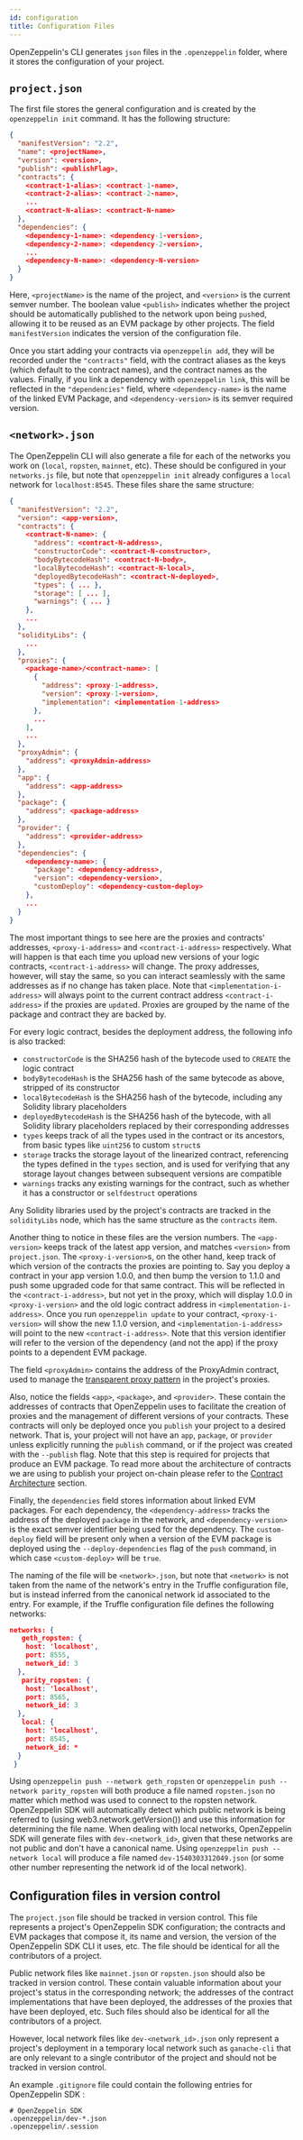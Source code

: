 ```yaml
---
id: configuration
title: Configuration Files
---
```


OpenZeppelin's CLI generates `json` files in the `.openzeppelin` folder, where it stores the configuration of your project.

## `project.json`

The first file stores the general configuration and is created by the `openzeppelin init` command. It has the following structure:

```json
{
  "manifestVersion": "2.2",
  "name": <projectName>,
  "version": <version>,
  "publish": <publishFlag>,
  "contracts": {
    <contract-1-alias>: <contract-1-name>,
    <contract-2-alias>: <contract-2-name>,
    ...
    <contract-N-alias>: <contract-N-name>
  },
  "dependencies": {
    <dependency-1-name>: <dependency-1-version>,
    <dependency-2-name>: <dependency-2-version>,
    ...
    <dependency-N-name>: <dependency-N-version>
  }
}
```

Here, `<projectName>` is the name of the project, and `<version>` is the current semver number. The boolean value `<publish>` indicates whether the project should be automatically published to the network upon being `push`ed, allowing it to be reused as an EVM package by other projects. The field `manifestVersion` indicates the version of the configuration file.

Once you start adding your contracts via `openzeppelin add`, they will be recorded under the `"contracts"` field, with the contract aliases as the keys (which default to the contract names), and the contract names as the values. Finally, if you link a dependency with `openzeppelin link`, this will be reflected in the `"dependencies"` field, where `<dependency-name>` is the name of the linked EVM Package, and `<dependency-version>` is its semver required version.


## `<network>.json`
The OpenZeppelin CLI will also generate a file for each of the networks you work on (`local`, `ropsten`, `mainnet`, etc). These should be configured in your `networks.js` file, but note that `openzeppelin init` already configures a `local` network for `localhost:8545`. These files share the same structure:

```json
{
  "manifestVersion": "2.2",
  "version": <app-version>,
  "contracts": {
    <contract-N-name>: {
      "address": <contract-N-address>,
      "constructorCode": <contract-N-constructor>,
      "bodyBytecodeHash": <contract-N-body>,
      "localBytecodeHash": <contract-N-local>,
      "deployedBytecodeHash": <contract-N-deployed>,
      "types": { ... },
      "storage": [ ... ],
      "warnings": { ... }
    },
    ...
  },
  "solidityLibs": {
    ...
  },
  "proxies": {
    <package-name>/<contract-name>: [
      {
        "address": <proxy-1-address>,
        "version": <proxy-1-version>,
        "implementation": <implementation-1-address>
      },
      ...
    ],
    ...
  },
  "proxyAdmin": {
    "address": <proxyAdmin-address>
  },
  "app": {
    "address": <app-address>
  },
  "package": {
    "address": <package-address>
  },
  "provider": {
    "address": <provider-address>
  },
  "dependencies": {
    <dependency-name>: {
      "package": <dependency-address>,
      "version": <dependency-version>,
      "customDeploy": <dependency-custom-deploy>
    },
    ...
  }
}
```

The most important things to see here are the proxies and contracts' addresses, `<proxy-i-address>` and `<contract-i-address>` respectively. What will happen is that each time you upload new versions of your logic contracts, `<contract-i-address>` will change. The proxy addresses, however, will stay the same, so you can interact seamlessly with the same addresses as if no change has taken place. Note that `<implementation-i-address>` will always point to the current contract address `<contract-i-address>` if the proxies are `update`d. Proxies are grouped by the name of the package and contract they are backed by.

For every logic contract, besides the deployment address, the following info is also tracked:
- `constructorCode` is the SHA256 hash of the bytecode used to `CREATE` the logic contract
- `bodyBytecodeHash` is the SHA256 hash of the same bytecode as above, stripped of its constructor
- `localBytecodeHash` is the SHA256 hash of the bytecode, including any Solidity library placeholders
- `deployedBytecodeHash` is the SHA256 hash of the bytecode, with all Solidity library placeholders replaced by their corresponding addresses
- `types` keeps track of all the types used in the contract or its ancestors, from basic types like `uint256` to custom `struct`s
- `storage` tracks the storage layout of the linearized contract, referencing the types defined in the `types` section, and is used for verifying that any storage layout changes between subsequent versions are compatible
- `warnings` tracks any existing warnings for the contract, such as whether it has a constructor or `selfdestruct` operations

Any Solidity libraries used by the project's contracts are tracked in the `solidityLibs` node, which has the same structure as the `contracts` item.

Another thing to notice in these files are the version numbers. The `<app-version>` keeps track of the latest app version, and matches `<version>` from `project.json`. The `<proxy-i-version>`s, on the other hand, keep track of which version of the contracts the proxies are pointing to. Say you deploy a contract in your app version 1.0.0, and then bump the version to 1.1.0 and push some upgraded code for that same contract. This will be reflected in the `<contract-i-address>`, but not yet in the proxy, which will display 1.0.0 in `<proxy-i-version>` and the old logic contract address in `<implementation-i-address>`. Once you run `openzeppelin update` to your contract, `<proxy-i-version>` will show the new 1.1.0 version, and `<implementation-i-address>` will point to the new `<contract-i-address>`. Note that this version identifier will refer to the version of the dependency (and not the app) if the proxy points to a dependent EVM package.

The field `<proxyAdmin>` contains the address of the ProxyAdmin contract, used to manage the [transparent proxy pattern](pattern#transparent-proxies-and-function-clashes) in the project's proxies.

Also, notice the fields `<app>`, `<package>`, and `<provider>`. These contain the addresses of contracts that OpenZeppelin uses to facilitate the creation of proxies and the management of different versions of your contracts. These contracts will only be deployed once you `publish` your project to a desired network. That is, your project will not have an `app`, `package`, or `provider` unless explicitly running the `publish` command, or if the project was created with the `--publish` flag. Note that this step is required for projects that produce an EVM package. To read more about the architecture of contracts we are using to publish your project on-chain please refer to the [Contract Architecture](architecture) section.

Finally, the `dependencies` field stores information about linked EVM packages. For each dependency, the `<dependency-address>` tracks the address of the deployed `package` in the network, and `<dependency-version>` is the exact semver identifier being used for the dependency. The `custom-deploy` field will be present only when a version of the EVM package is deployed using the `--deploy-dependencies` flag of the `push` command, in which case `<custom-deploy>` will be `true`.

The naming of the file will be `<network>.json`, but note that `<network>` is not taken from the name of the network's entry in the Truffle configuration file, but is instead inferred from the canonical network id associated to the entry. For example, if the Truffle configuration file defines the following networks:

```json
networks: {
   geth_ropsten: {
    host: 'localhost',
    port: 8555,
    network_id: 3
  },
   parity_ropsten: {
    host: 'localhost',
    port: 8565,
    network_id: 3
  },
   local: {
    host: 'localhost',
    port: 8545,
    network_id: *
  }
 }
```
 Using `openzeppelin push --network geth_ropsten` or `openzeppelin push --network parity_ropsten` will both produce a file named `ropsten.json` no matter which method was used to connect to the ropsten network. OpenZeppelin SDK will automatically detect which public network is being referred to (using web3.network.getVersion()) and use this information for determining the file name.
 When dealing with local networks, OpenZeppelin SDK will generate files with `dev-<network_id>`, given that these networks are not public and don't have a canonical name. Using `openzeppelin push --network local` will produce a file named `dev-1540303312049.json` (or some other number representing the network id of the local network).

## Configuration files in version control

The `project.json` file should be tracked in version control. This file represents a project's OpenZeppelin SDK configuration; the contracts and EVM packages that compose it, its name and version, the version of the OpenZeppelin SDK CLI it uses, etc. The file should be identical for all the contributors of a project.

Public network files like `mainnet.json` or `ropsten.json` should also be tracked in version control. These contain valuable information about your project's status in the corresponding network; the addresses of the contract implementations that have been deployed, the addresses of the proxies that have been deployed, etc. Such files should also be identical for all the contributors of a project.

However, local network files like `dev-<network_id>.json` only represent a project's deployment in a temporary local network such as `ganache-cli` that are only relevant to a single contributor of the project and should not be tracked in version control.

An example `.gitignore` file could contain the following entries for OpenZeppelin SDK :

```
# OpenZeppelin SDK
.openzeppelin/dev-*.json
.openzeppelin/.session
```
